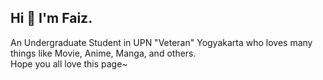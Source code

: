## Hi 👋 I'm Faiz.
An Undergraduate Student in UPN "Veteran" Yogyakarta who loves many things like Movie, Anime, Manga, and others.  
Hope you all love this page~ 
